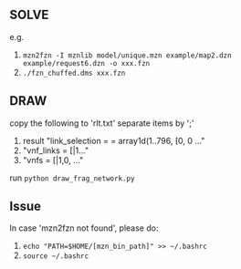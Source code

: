## SOLVE

e.g.

1) ``` mzn2fzn -I mznlib model/unique.mzn example/map2.dzn example/request6.dzn -o xxx.fzn ```
2) ``` ./fzn_chuffed.dms xxx.fzn ```


## DRAW

copy the following to 'rlt.txt' separate items by ';'
1) result "link_selection = = array1d(1..796, [0, 0 ..."
2) "vnf_links = [|1..."
3) "vnfs = [|1,0, ..."

run ``` python draw_frag_network.py ```

## Issue

In case 'mzn2fzn not found', please do:

1) ``` echo "PATH=$HOME/[mzn_bin_path]" >> ~/.bashrc ```
2) ``` source ~/.bashrc ```
